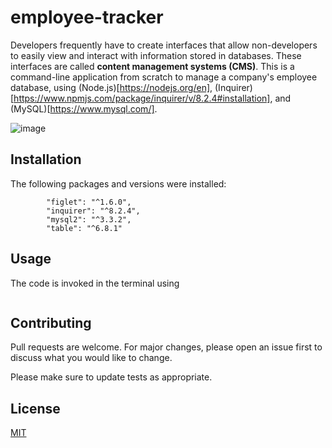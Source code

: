# employee-tracker

Developers frequently have to create interfaces that allow non-developers to easily view and interact with information stored in databases. These interfaces are called **content management systems (CMS)**. This is a command-line application from scratch to manage a company's employee database, using (Node.js)[https://nodejs.org/en], (Inquirer)[https://www.npmjs.com/package/inquirer/v/8.2.4#installation], and (MySQL)[https://www.mysql.com/].

![image](https://github.com/l-antonello/employee-tracker/assets/122548483/348ca87e-6c82-4c3a-9761-ac85cb426bb7)

## Installation

The following packages and versions were installed:
```      "dotenv": "^16.1.4",
        "figlet": "^1.6.0",
        "inquirer": "^8.2.4",
        "mysql2": "^3.3.2",
        "table": "^6.8.1"
```
       
## Usage

The code is invoked in the terminal using
```node index
```

## Contributing

Pull requests are welcome. For major changes, please open an issue first
to discuss what you would like to change.

Please make sure to update tests as appropriate.


## License

[MIT](https://choosealicense.com/licenses/mit/)
